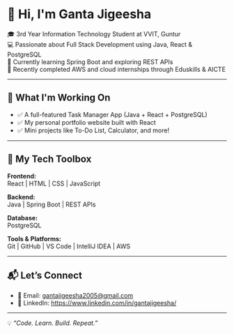 # 👋 Hi, I'm Ganta Jigeesha

🎓 3rd Year Information Technology Student at VVIT, Guntur  
💻 Passionate about Full Stack Development using Java, React & PostgreSQL  
🌱 Currently learning Spring Boot and exploring REST APIs  
🚀 Recently completed AWS and cloud internships through Eduskills & AICTE

---

## 🚧 What I'm Working On
- ✅ A full-featured Task Manager App (Java + React + PostgreSQL)
- ✅ My personal portfolio website built with React
- ✅ Mini projects like To-Do List, Calculator, and more!

---

## 🧰 My Tech Toolbox

**Frontend:**  
React | HTML | CSS | JavaScript

**Backend:**  
Java | Spring Boot | REST APIs

**Database:**  
PostgreSQL

**Tools & Platforms:**  
Git | GitHub | VS Code | IntelliJ IDEA | AWS

---

## 📬 Let’s Connect

- 📧 Email: gantajigeesha2005@gmail.com  
- 🔗 LinkedIn:  https://www.linkedin.com/in/gantajigeesha/

---

💡 *“Code. Learn. Build. Repeat.”*
